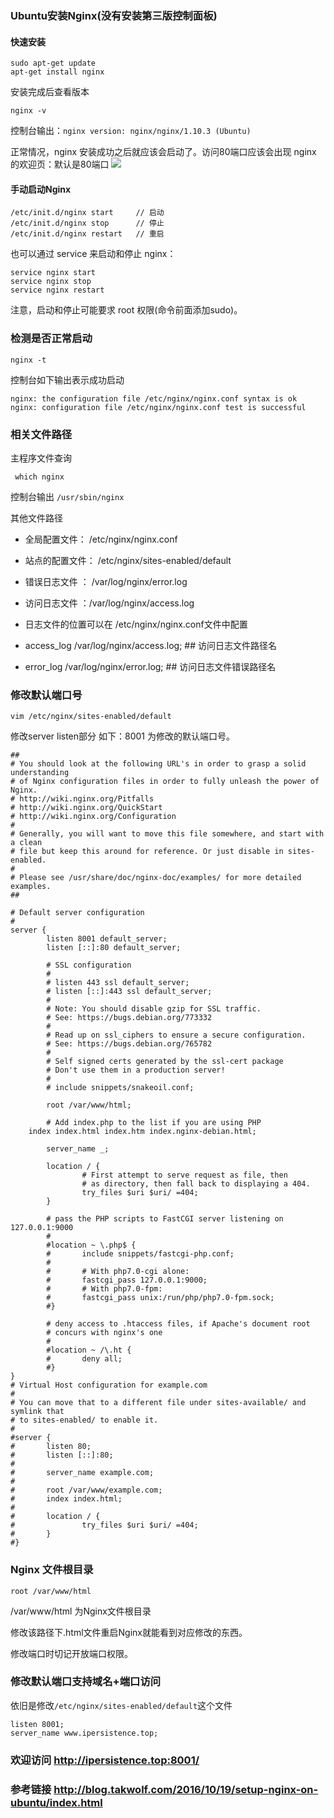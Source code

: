 ### Ubuntu安装Nginx(没有安装第三版控制面板)
#### 快速安装
```
sudo apt-get update
apt-get install nginx
```
安装完成后查看版本

```
nginx -v
```
控制台输出：```nginx version: nginx/nginx/1.10.3 (Ubuntu)```

正常情况，nginx 安装成功之后就应该会启动了。访问80端口应该会出现 nginx 的欢迎页：默认是80端口
![](http://p2bzzkn05.bkt.clouddn.com/18-6-28/42933924.jpg)

#### 手动启动Nginx

```
/etc/init.d/nginx start     // 启动
/etc/init.d/nginx stop      // 停止
/etc/init.d/nginx restart   // 重启
```
也可以通过 service 来启动和停止 nginx：

```
service nginx start
service nginx stop
service nginx restart
```
注意，启动和停止可能要求 root 权限(命令前面添加sudo)。

### 检测是否正常启动
```
nginx -t
```
控制台如下输出表示成功启动

```
nginx: the configuration file /etc/nginx/nginx.conf syntax is ok
nginx: configuration file /etc/nginx/nginx.conf test is successful
```
### 相关文件路径
主程序文件查询

```
 which nginx
```
控制台输出 ```/usr/sbin/nginx```

其他文件路径

- 全局配置文件： /etc/nginx/nginx.conf

- 站点的配置文件： /etc/nginx/sites-enabled/default

- 错误日志文件 ： /var/log/nginx/error.log

- 访问日志文件 ：/var/log/nginx/access.log

- 日志文件的位置可以在 /etc/nginx/nginx.conf文件中配置

- access_log /var/log/nginx/access.log; ## 访问日志文件路径名

- error_log /var/log/nginx/error.log; ## 访问日志文件错误路径名

### 修改默认端口号
```
vim /etc/nginx/sites-enabled/default
```
修改server listen部分 
如下：8001 为修改的默认端口号。

```
##
# You should look at the following URL's in order to grasp a solid understanding
# of Nginx configuration files in order to fully unleash the power of Nginx.
# http://wiki.nginx.org/Pitfalls
# http://wiki.nginx.org/QuickStart
# http://wiki.nginx.org/Configuration
#
# Generally, you will want to move this file somewhere, and start with a clean
# file but keep this around for reference. Or just disable in sites-enabled.
#
# Please see /usr/share/doc/nginx-doc/examples/ for more detailed examples.
##

# Default server configuration
#
server {
        listen 8001 default_server;
        listen [::]:80 default_server;

        # SSL configuration
        #
        # listen 443 ssl default_server;
        # listen [::]:443 ssl default_server;
        #
        # Note: You should disable gzip for SSL traffic.
        # See: https://bugs.debian.org/773332
        #
        # Read up on ssl_ciphers to ensure a secure configuration.
        # See: https://bugs.debian.org/765782
        #
        # Self signed certs generated by the ssl-cert package
        # Don't use them in a production server!
        #
        # include snippets/snakeoil.conf;

        root /var/www/html;

        # Add index.php to the list if you are using PHP
	index index.html index.htm index.nginx-debian.html;

        server_name _;

        location / {
                # First attempt to serve request as file, then
                # as directory, then fall back to displaying a 404.
                try_files $uri $uri/ =404;
        }

        # pass the PHP scripts to FastCGI server listening on 127.0.0.1:9000
        #
        #location ~ \.php$ {
        #       include snippets/fastcgi-php.conf;
        #
        #       # With php7.0-cgi alone:
        #       fastcgi_pass 127.0.0.1:9000;
        #       # With php7.0-fpm:
        #       fastcgi_pass unix:/run/php/php7.0-fpm.sock;
        #}

        # deny access to .htaccess files, if Apache's document root
        # concurs with nginx's one
        #
        #location ~ /\.ht {
        #       deny all;
        #}
}
# Virtual Host configuration for example.com
#
# You can move that to a different file under sites-available/ and symlink that
# to sites-enabled/ to enable it.
#
#server {
#       listen 80;
#       listen [::]:80;
#
#       server_name example.com;
#
#       root /var/www/example.com;
#       index index.html;
#
#       location / {
#               try_files $uri $uri/ =404;
#       }
#}

```
### Nginx 文件根目录

```
root /var/www/html
```
/var/www/html 为Nginx文件根目录

修改该路径下.html文件重启Nginx就能看到对应修改的东西。

修改端口时切记开放端口权限。

### 修改默认端口支持域名+端口访问
依旧是修改```/etc/nginx/sites-enabled/default```这个文件

```
listen 8001;
server_name www.ipersistence.top;
```
### 欢迎访问 <http://ipersistence.top:8001/>
### 参考链接 <http://blog.takwolf.com/2016/10/19/setup-nginx-on-ubuntu/index.html>
